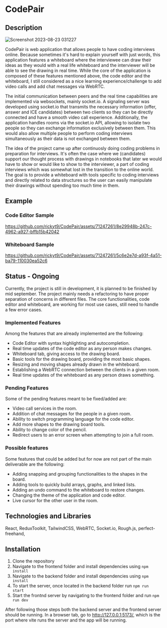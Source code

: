 # CodePair
## Description
![Screenshot 2023-08-23 031227](https://github.com/rickyt9/CodePair/assets/71247261/a1076aa5-543b-408a-a22c-8c6cb4729bd0)

CodePair is web application that allows people to have coding interviews online. Because sometimes it's hard to explain yourself with just words, this application features a whiteboard where the interviewee can draw their ideas as they would with a real life whiteboard and the interviewer will be able to see the drawing in real time. While the core of the application is composed of these features mentioned above, the code editor and the whiteboard, I still considered as a nice learning experience/challenge to add video calls and add chat messages via WebRTC.

The initial communication between peers and the real time capabilities are implemented via websockets, mainly socket.io. A signaling server was developed using socket.io that transmits the necessary information (offer, answer and ICE candidates) between two clients so they can be directly connected and have a smooth video call experience. Additionally, the application handles rooms via the socket.io API, allowing to isolate two people so they can exchange information exclusively between them. This would also allow multiple people to perform coding interviews simultaneously as their data is not exchanged between them.

The idea of the project came up after continuosly doing coding problems in preparation for interviews. It's often the case where we (candidates) support our thought process with drawings in notebooks that later we would have to show or would like to show to the interviewer, a part of coding interviews which was somewhat lost in the transition to the online world. The goal is to provide a whiteboard with tools specific to coding interviews and directly related to data structures so the user can easily manipulate their drawings without spending too much time in them.

## Example
### Code Editor Sample
https://github.com/rickyt9/CodePair/assets/71247261/8e29948b-247c-4962-a927-bffb15b42042

### Whiteboard Sample
https://github.com/rickyt9/CodePair/assets/71247261/5c6e2e7d-a93f-4a51-ba79-110030ea52c6


## Status - Ongoing
Currently, the project is still in development, it is planned to be finished by mid september. The project mainly needs a refactoring to have proper separation of concerns in different files. The core functionalities, code editor and whiteboard, are working for most use cases, still need to handle a few error cases. 

### Implemented Features
Among the features that are already implemented are the following:
* Code Editor with syntax highlighting and autocompletion.
* Real time updates of the code editor as any person makes changes.
* Whiteboard tab, giving access to the drawing board.
* Basic tools for the drawing board, providing the most basic shapes.
* Resizing and moving shapes already drawn in the whiteboard.
* Establishing a WebRTC connection between the clients in a given room.
* Real time updates of the whiteboard as any person draws something.

### Pending Features
Some of the pending features meant to be fixed/added are:
* Video call services in the room.
* Addition of chat messages for the people in a given room.
* Ability to switch programming language for the code editor.
* Add more shapes to the drawing board tools.
* Ability to change color of the pencil.
* Redirect users to an error screen when attempting to join a full room.

### Possible features
Some features that could be added but for now are not part of the main deliverable are the following:
* Adding snapping and grouping functionalities to the shapes in the board.
* Adding tools to quickly build arrays, graphs, and linked lists.
* Adding an undo command to the whiteboard to restore changes.
* Changing the theme of the application and code editor.
* Live cursor for the other user in the room.

## Technologies and Libraries
React, ReduxToolkit, TailwindCSS, WebRTC, Socket.io, Rough.js, perfect-freehand,

## Installation
1. Clone the repository
2. Navigate to the frontend folder and install dependencies using `npm install`
3. Navigate to the backend folder and install dependencies using `npm install`
4. To start the server, once located in the backend folder run `npm run start`
5. Start the frontnd server by navigating to the frontend folder and run `npm run dev`

After following those steps both the backend server and the frontend server should be running. In a browser tab, go to http://127.0.0.1:5173/, which is the port where vite runs the server and the app will be running.
